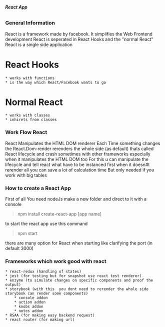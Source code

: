 ###### **React App**

### General Information

React is a framework made by facebook.
It simplifies the Web Frontend development
React is seperated in React Hooks and the "normal React"
React is a single side application

# React Hooks
    * works with functions
    * is the way which React/Facebook wants to go

# Normal React
    * works with classes
    * inhirets from classes

### Work Flow React

React Manipulates the HTML DOM renderer
Each Time something changes the React.Dom-render rerenders the whole side (as default)
thats called React lifecycle and crash sometimes with other frameworks especially when it manipulates the HTML DOM too
For this u can manipulate the lifecycle and tell react what have to be instanced first
when it doesn#t rerender all you can save a lot of calculation time 
But only needed if you work with big tables

### How to create a React App

First of all You need nodeJs 
make a new folder and direct to it with a console

>npm install create-react-app [app name]

to start the react app use this command

>npm start

there are many option for React when starting like clarifying the port (in default 3000)

### Frameworks which work good with react

    * react-redux (handling of states)
    * jest (for testing but for snapshot use react test renderer)
    * enzyme (to simulate changes on specific components and proof the output)
    * storybook (with this  you dont need to rerender the whole side storybook can render some components)
        * console addon
        * action addon
        * knobs addon
        * notes addon
    * RSAA (for making easy backend request) 
    * react router (for making url) 